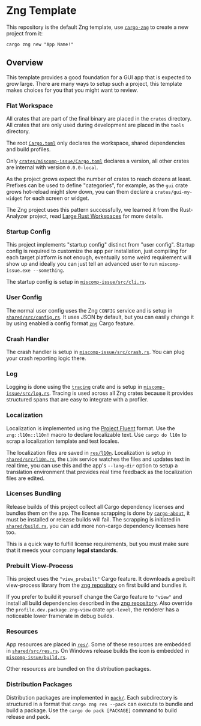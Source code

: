 # Zng Template

This repository is the default Zng template, use [`cargo-zng`] to create a new project from it:

```command
cargo zng new "App Name!"
```

[`cargo-zng`]: https://crates.io/crates/cargo-zng

## Overview

This template provides a good foundation for a GUI app that is expected to grow large. There are many ways to setup
such a project, this template makes choices for you that you might want to review.

### Flat Workspace

All crates that are part of the final binary are placed in the `crates` directory. All crates that are only
used during development are placed in the `tools` directory. 

The root [`Cargo.toml`](./Cargo.toml) only declares the workspace, shared dependencies and build profiles.

Only [`crates/miscomp-issue/Cargo.toml`](./crates/miscomp-issue/Cargo.toml) declares a version, all other crates are internal with version `0.0.0-local`.

As the project grows expect the number of crates to reach dozens at least. Prefixes can be used to define "categories",
for example, as the `gui` crate grows hot-reload might slow down, you can them declare a `crates/gui-my-widget` 
for each screen or widget.

The Zng project uses this pattern successfully, we learned it from the Rust-Analyzer project, read 
[Large Rust Workspaces](https://matklad.github.io/2021/08/22/large-rust-workspaces.html) for more details.

### Startup Config

This project implements "startup config" distinct from  "user config". Startup config is required to customize
the app per installation, just compiling for each target platform is not enough, eventually some weird requirement
will show up and ideally you can just tell an advanced user to run `miscomp-issue.exe --something`.

The startup config is setup in [`miscomp-issue/src/cli.rs`](./crates/miscomp-issue/src/cli.rs).

### User Config

The normal user config uses the Zng `CONFIG` service and is setup in [`shared/src/config.rs`](./crates/shared/src/config.rs). It uses
JSON by default, but you can easily change it by using enabled a config format [`zng`] Cargo feature.

### Crash Handler

The crash handler is setup in [`miscomp-issue/src/crash.rs`](./crates/miscomp-issue/src/crash.rs). You can plug your crash reporting logic there.

### Log

Logging is done using the [`tracing`] crate and is setup in [`miscomp-issue/src/log.rs`](./crates/miscomp-issue/src/log.rs). Tracing is used
across all Zng crates because it provides structured spans that are easy to integrate with a profiler.

[`tracing`]: https://crates.io/crates/tracing

### Localization

Localization is implemented using the [Project Fluent] format. Use the `zng::l10n::l10n!` macro to declare localizable text.
Use `cargo do l10n` to scrap a localization template and test locales.

The localization files are saved in [`res/l10n`](./res/l10n/). Localization is setup in [`shared/src/l10n.rs`](./crates/shared/src/l10n.rs),
the `L10N` service watches the files and updates text in real time, you can use this and the app's `--lang-dir` option to setup a translation
environment that provides real time feedback as the localization files are edited.

[Project Fluent]: https://projectfluent.org/

### Licenses Bundling

Release builds of this project collect all Cargo dependency licenses and bundles them on the app. The license scrapping is done
by [`cargo-about`](https://github.com/EmbarkStudios/cargo-about), it must be installed or release builds will fail. The scrapping
is initiated in [`shared/build.rs`](./crates/shared/build.rs), you can add more non-cargo dependency licenses here too.

This is a quick way to fulfill license requirements, but you must make sure that it meeds your company **legal standards**.

### Prebuilt View-Process

This project uses the `"view_prebuilt"` Cargo feature. It downloads a prebuilt view-process library from the [zng repository]
on first build and bundles it. 

If you prefer to build it yourself change the Cargo feature to `"view"` and install all build dependencies
described in the [zng repository]. Also override the `profile.dev.package.zng-view` crate `opt-level`, the renderer has a noticeable
lower framerate in debug builds.

[`zng`]: https://github.com/zng-ui/zng/crates/zng
[zng repository]: https://github.com/zng-ui/zng

### Resources

App resources are placed in [`res/`](./res/). Some of these resources are embedded in [`shared/src/res.rs`](./crates/shared/src/res.rs).
On Windows release builds the icon is embedded in [`miscomp-issue/build.rs`](./crates/miscomp-issue/build.rs).

Other resources are bundled on the distribution packages.

### Distribution Packages

Distribution packages are implemented in [`pack/`](./pack/). Each subdirectory is structured in a format that `cargo zng res --pack` can
execute to bundle and build a package. Use the `cargo do pack [PACKAGE]` command to build release and pack.